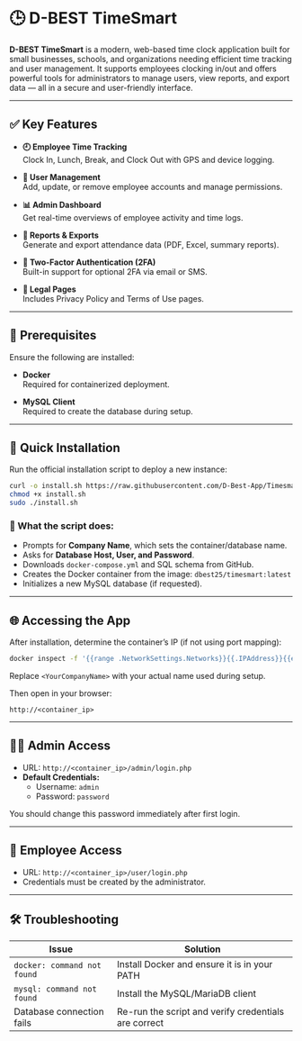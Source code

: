 # 🕒 D-BEST TimeSmart

**D-BEST TimeSmart** is a modern, web-based time clock application built for small businesses, schools, and organizations needing efficient time tracking and user management. It supports employees clocking in/out and offers powerful tools for administrators to manage users, view reports, and export data — all in a secure and user-friendly interface.

---

## ✅ Key Features

- **🕘 Employee Time Tracking**  
  Clock In, Lunch, Break, and Clock Out with GPS and device logging.
  
- **👥 User Management**  
  Add, update, or remove employee accounts and manage permissions.
  
- **📊 Admin Dashboard**  
  Get real-time overviews of employee activity and time logs.
  
- **📁 Reports & Exports**  
  Generate and export attendance data (PDF, Excel, summary reports).
  
- **🔐 Two-Factor Authentication (2FA)**  
  Built-in support for optional 2FA via email or SMS.
  
- **📄 Legal Pages**  
  Includes Privacy Policy and Terms of Use pages.

---

## 🧰 Prerequisites

Ensure the following are installed:

- **Docker**  
  Required for containerized deployment.
  
- **MySQL Client**  
  Required to create the database during setup.

---

## 🚀 Quick Installation

Run the official installation script to deploy a new instance:

```bash
curl -o install.sh https://raw.githubusercontent.com/D-Best-App/Timesmart/main/Install/install.sh
chmod +x install.sh
sudo ./install.sh
```

### 🧩 What the script does:

- Prompts for **Company Name**, which sets the container/database name.
- Asks for **Database Host, User, and Password**.
- Downloads `docker-compose.yml` and SQL schema from GitHub.
- Creates the Docker container from the image: `dbest25/timesmart:latest`
- Initializes a new MySQL database (if requested).

---

## 🌐 Accessing the App

After installation, determine the container’s IP (if not using port mapping):

```bash
docker inspect -f '{{range .NetworkSettings.Networks}}{{.IPAddress}}{{end}}' Timeclock-<YourCompanyName>
```

Replace `<YourCompanyName>` with your actual name used during setup.

Then open in your browser:

```
http://<container_ip>
```

---

## 👨‍💼 Admin Access

- URL: `http://<container_ip>/admin/login.php`
- **Default Credentials:**
  - Username: `admin`
  - Password: `password`

You should change this password immediately after first login.

---

## 👷 Employee Access

- URL: `http://<container_ip>/user/login.php`
- Credentials must be created by the administrator.

---

## 🛠️ Troubleshooting

| Issue | Solution |
|-------|----------|
| `docker: command not found` | Install Docker and ensure it is in your PATH |
| `mysql: command not found` | Install the MySQL/MariaDB client |
| Database connection fails | Re-run the script and verify credentials are correct |

